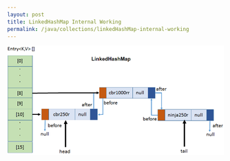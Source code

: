 ```yaml
---
layout: post
title: LinkedHashMap Internal Working
permalink: /java/collections/linkedHashMap-internal-working
---
```


![linked-hashmap-internal](https://github.com/arpit04tripathi/files-cdn/raw/cdn/java/collections/linked-hashmap-internal.png)
